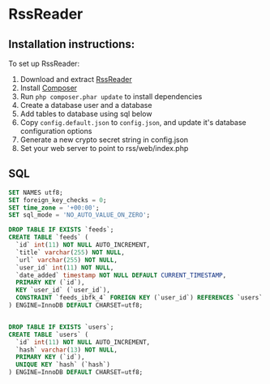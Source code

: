 # RssReader

## Installation instructions:

To set up RssReader:

1. Download and extract [RssReader](https://github.com/robcaw/RssReader/archive/master.zip)
2. Install [Composer](https://getcomposer.org/)
3. Run `php composer.phar update` to install dependencies
4. Create a database user and a database
5. Add tables to database using sql below
6. Copy `config.default.json` to `config.json`, and update it's database configuration options
7. Generate a new crypto secret string in config.json
8. Set your web server to point to rss/web/index.php

## SQL


```sql
SET NAMES utf8;
SET foreign_key_checks = 0;
SET time_zone = '+00:00';
SET sql_mode = 'NO_AUTO_VALUE_ON_ZERO';

DROP TABLE IF EXISTS `feeds`;
CREATE TABLE `feeds` (
  `id` int(11) NOT NULL AUTO_INCREMENT,
  `title` varchar(255) NOT NULL,
  `url` varchar(255) NOT NULL,
  `user_id` int(11) NOT NULL,
  `date_added` timestamp NOT NULL DEFAULT CURRENT_TIMESTAMP,
  PRIMARY KEY (`id`),
  KEY `user_id` (`user_id`),
  CONSTRAINT `feeds_ibfk_4` FOREIGN KEY (`user_id`) REFERENCES `users` (`id`)
) ENGINE=InnoDB DEFAULT CHARSET=utf8;


DROP TABLE IF EXISTS `users`;
CREATE TABLE `users` (
  `id` int(11) NOT NULL AUTO_INCREMENT,
  `hash` varchar(13) NOT NULL,
  PRIMARY KEY (`id`),
  UNIQUE KEY `hash` (`hash`)
) ENGINE=InnoDB DEFAULT CHARSET=utf8;
```